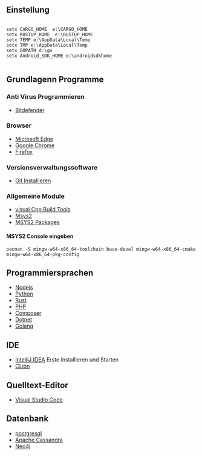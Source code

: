 ## Einstellung

```

setx CARGO_HOME  e:\CARGO_HOME
setx RUSTUP_HOME  e:\RUSTUP_HOME
setx TEMP e:\AppData\Local\Temp
setx TMP e:\AppData\Local\Temp
setx GOPATH d:\go
setx Android_SDK_HOME e:\androidsdkhome


```


## Grundlagenn Programme

### Anti Virus Programmieren

* [Bitdefender](https://login.bitdefender.com/central/login.html?lang=de_DE&redirect_url=https:%2F%2Fcentral.bitdefender.com%2Factivity%3FbrowserLang%3Dde_DE)


### Browser


* [Microsoft Edge](https://www.microsoft.com/en-us/edge)
* [Google Chrome](https://www.google.de/chrome)
* [Firefox](https://www.mozilla.org/de/firefox/developer)

### Versionsverwaltungssoftware

* [Git Installieren](https://git-scm.com)

### Allgemeine Module

* [visual Cpp Build Tools]( https://visualstudio.microsoft.com/visual-cpp-build-tools/)
* [Msys2](https://www.msys2.org/)
* [MSYS2 Packages](https://packages.msys2.org/updates)

#### MSYS2 Console eingeben

``` 
pacman -S mingw-w64-x86_64-toolchain base-devel mingw-w64-x86_64-cmake  mingw-w64-x86_64-pkg-config 
```

## Programmiersprachen
* [Nodejs](https://nodejs.org/en/download/)
* [Python](https://www.python.org/downloads/)
* [Rust](https://www.rust-lang.org/)
* [PHP](https://www.php.net/)
* [Composer](https://getcomposer.org/)
* [Dotnet](https://dotnet.microsoft.com/download/dotnet)
* [Golang](https://golang.org/)


## IDE

* [IntelliJ IDEA](https://www.jetbrains.com/idea/) Erste Installieren und Starten
* [CLion](https://www.jetbrains.com/clion/)


## Quelltext-Editor

* [Visual Studio Code](https://code.visualstudio.com/)


## Datenbank

* [postgresql](https://www.postgresql.org/download/)
* [Apache Cassandra]()
* [Neo4j](https://neo4j.com/download-center/?ref=web-product-database/#community)
